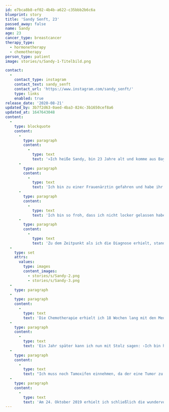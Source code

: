 ```yaml
---
id: e7bca8b8-ef02-4b4b-a622-c35bbb2b6c6a
blueprint: story
title: 'Sandy Senft, 23'
passed_away: false
name: Sandy
age: 23
cancer_type: breastcancer
therapy_type:
  - hormonetherapy
  - chemotherapy
person_type: patient
image: stories/s/Sandy-1-Titelbild.png

contact:
  -
    contact_type: instagram
    contact_text: sandy_senft
    contact_url: 'https://www.instagram.com/sandy_senft/'
    type: links
    enabled: true
release_date: '2020-08-21'
updated_by: 3b7f2d63-0aed-4ba3-824c-3b1650cef8a6
updated_at: 1647643048
content:
  -
    type: blockquote
    content:
      -
        type: paragraph
        content:
          -
            type: text
            text: '»Ich heiße Sandy, bin 23 Jahre alt und komme aus Bayern im schönen Franken. Ich hatte im April 2019 die Diagnose Brustkrebs erhalten – beidseitig triple negativ. Ich selbst habe den Knoten erst entdeckt, als meine Schwester sagte, dass ich an meiner rechten Brust eine Delle hätte. Daraufhin fasste ich dort hin und spürte tatsächlich einen Knoten.'
      -
        type: paragraph
        content:
          -
            type: text
            text: 'Ich bin zu einer Frauenärztin gefahren und habe ihr die Situation geschildert. Sie machte einen Ultraschall und sagte, es sei eine harmlose Milchdrüsen-Entzündung, ich solle Antibiotikum nehmen und in einer Woche wieder kommen. – Denn mit 21 Jahren kann man nicht an Krebs erkranken.'
      -
        type: paragraph
        content:
          -
            type: text
            text: 'Ich bin so froh, dass ich nicht locker gelassen habe! Ich bin direkt zu meiner eigentlichen Frauenärztin gefahren, welche ebenfalls einen Ultraschall sowie eine Mammografie machte. Sie sagte, es sähe nicht gut aus, sie würde mich gerne zur Stanzbiopsie überweisen. Da hätte ich allerdings erst Ende Mai einen Termin bekommen. So lange konnte ich aber nicht warten, da meine praktische Abschlussprüfung anstand. Also bin ich nach Nürnberg in die Klinik gefahren, wo mir direkt Gewebe entnommen wurde. Durch Zufall wurde dann beim Ultraschall auch auf der linken Seite ein Knoten entdeckt. – Diagnose ›Mammakarzinom beidseitig‹.'
      -
        type: paragraph
        content:
          -
            type: text
            text: 'Zu dem Zeitpunkt als ich die Diagnose erhielt, stand ich kurz vor meinem Examen als Altenpflegerin. Ganz klar: Meine Welt brach zusammen. Ich hörte nur, wie der Arzt sagte, es müsse eine Chemotherapie durchgeführt werden. ›OMG, meine Haare‹, war mein erster Gedanke. Dass mit einer Chemotherapie die Haare ausfallen würden, war mir ganz klar und meist bleibt man davon nicht verschont. Aber dann dachte ich mir, was sind denn Haare gegen ein Leben?'
  -
    type: set
    attrs:
      values:
        type: images
        content_images:
          - stories/s/Sandy-2.png
          - stories/s/Sandy-3.png
  -
    type: paragraph
  -
    type: paragraph
    content:
      -
        type: text
        text: 'Die Chemotherapie erhielt ich 18 Wochen lang mit den Medikamenten ›Carboplatin‹ und ›Paclitaxel‹. Die Nebenwirkungen hielten sich zum Glück in Grenzen, ich war nur immer sehr schnell aus der Puste und musste immer wieder Pausen machen.'
  -
    type: paragraph
    content:
      -
        type: text
        text: 'Ein Jahr später kann ich nun mit Stolz sagen: ›Ich bin hier, und das mit Locken, die mir von Gott geschenkt wurden.‹ Ich bin unendlich stolz, es geschafft zu haben und ein zweites Leben geschenkt bekommen zu haben! Ich lebe mein Leben intensiv und bin unfassbar glücklich!'
  -
    type: paragraph
    content:
      -
        type: text
        text: "Ich muss noch Tamoxifen einnehmen, da der eine Tumor zu 20\_% hormonell bedingt war, und erhalte einmal monatlich Enantone. Die Hitzewallungen und die künstlichen Wechseljahre machen mir wirklich zu schaffen. Man merkt auch deutlich, dass man nicht mehr der Mensch ist, der man vorher war – sowohl psychisch als auch körperlich. Aber das Wichtigste ist die Gesundheit!"
  -
    type: paragraph
    content:
      -
        type: text
        text: 'Am 24. Oktober 2019 erhielt ich schließlich die wundervollste Nachricht: ›Pathologische Komplettremission‹ – ich bin krebsfrei und darf leben! 😍 Es ist unglaublich schrecklich, wo man überall durch muss und was man über sich ergehen lassen muss, aber man darf niemals das Positive verlieren! Man muss positiv an die Sache herangehen! Man darf sich niemals unterkriegen lassen!«'
---
```

